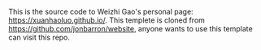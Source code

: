 This is the source code to Weizhi Gao's personal page: https://xuanhaoluo.github.io/. This templete is cloned from https://github.com/jonbarron/website, anyone wants to use this template can visit this repo.